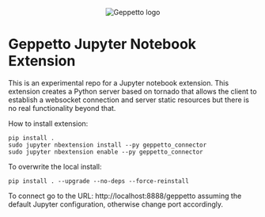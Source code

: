 <p align="center">
  <img src="https://dl.dropboxusercontent.com/u/7538688/geppetto%20logo.png?dl=1" alt="Geppetto logo"/>
</p>

# Geppetto Jupyter Notebook Extension
This is an experimental repo for a Jupyter notebook extension. This extension creates a Python server based on tornado that allows the client to establish a websocket connection and server static resources but there is no real functionality beyond that.

How to install extension:
```
pip install .
sudo jupyter nbextension install --py geppetto_connector
sudo jupyter nbextension enable --py geppetto_connector
```
To overwrite the local install:

```
pip install . --upgrade --no-deps --force-reinstall
```

To connect go to the URL:
http://localhost:8888/geppetto
assuming the default Jupyter configuration, otherwise change port accordingly.
